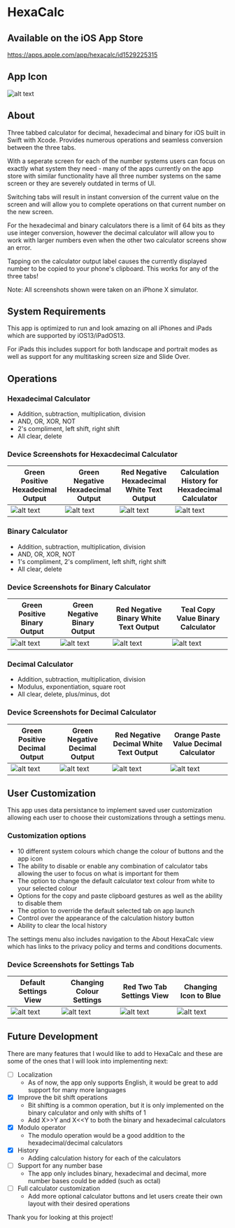 # HexaCalc

## Available on the iOS App Store
https://apps.apple.com/app/hexacalc/id1529225315

## App Icon

![alt text](HexaCalcIconGreen1024.png?raw=true)

## About
Three tabbed calculator for decimal, hexadecimal and binary for iOS built in Swift with Xcode. Provides numerous operations and seamless conversion between the three tabs.

With a seperate screen for each of the number systems users can focus on exactly what system they need - many of the apps currently on the app store with similar functionality have all three number systems on the same screen or they are severely outdated in terms of UI.

Switching tabs will result in instant conversion of the current value on the screen and will allow you to complete operations on that current number on the new screen.

For the hexadecimal and binary calculators there is a limit of 64 bits as they use integer conversion, however the decimal calculator will allow you to work with larger numbers even when the other two calculator screens show an error.

Tapping on the calculator output label causes the currently displayed number to be copied to your phone's clipboard. This works for any of the three tabs!

Note: All screenshots shown were taken on an iPhone X simulator.

## System Requirements

This app is optimized to run and look amazing on all iPhones and iPads which are supported by iOS13/iPadOS13.

For iPads this includes support for both landscape and portrait modes as well as support for any multitasking screen size and Slide Over.

## Operations

### Hexadecimal Calculator
* Addition, subtraction, multiplication, division
* AND, OR, XOR, NOT
* 2's compliment, left shift, right shift
* All clear, delete

### Device Screenshots for Hexacdecimal Calculator

Green Positive Hexadecimal Output | Green Negative Hexadecimal Output | Red Negative Hexadecimal White Text Output | Calculation History for Hexadecimal Calculator
---------------------- | -------------- | --------------------- | -----------------------------------
![alt text](DeviceScreenshots/1.6.0/GreenPositiveHex.png?raw=true) | ![alt text](DeviceScreenshots/1.6.0/GreenNegativeHex.png?raw=true) | ![alt text](DeviceScreenshots/1.6.0/RedNegativeHexWhiteText.png?raw=true) | ![alt text](DeviceScreenshots/1.6.0/CalculationHistoryHex.png?raw=true)

### Binary Calculator
* Addition, subtraction, multiplication, division
* AND, OR, XOR, NOT
* 1's compliment, 2's compliment, left shift, right shift
* All clear, delete

### Device Screenshots for Binary Calculator

Green Positive Binary Output | Green Negative Binary Output | Red Negative Binary White Text Output | Teal Copy Value Binary Calculator
---------------------- | -------------- | --------------------- | -----------------------------------
![alt text](DeviceScreenshots/1.6.0/GreenPositiveBin.png?raw=true) | ![alt text](DeviceScreenshots/1.6.0/GreenNegativeBin.png?raw=true) | ![alt text](DeviceScreenshots/1.6.0/RedNegativeBinWhiteText.png?raw=true) | ![alt text](DeviceScreenshots/1.6.0/TealCopyBin.png?raw=true)

### Decimal Calculator
* Addition, subtraction, multiplication, division
* Modulus, exponentiation, square root
* All clear, delete, plus/minus, dot

### Device Screenshots for Decimal Calculator

Green Positive Decimal Output | Green Negative Decimal Output | Red Negative Decimal White Text Output | Orange Paste Value Decimal Calculator
---------------------- | -------------- | --------------------- | -----------------------------------
![alt text](DeviceScreenshots/1.6.0/GreenPositiveDec.png?raw=true) | ![alt text](DeviceScreenshots/1.6.0/GreenNegativeDec.png?raw=true) | ![alt text](DeviceScreenshots/1.6.0/RedNegativeDecWhiteText.png?raw=true) | ![alt text](DeviceScreenshots/1.6.0/OrangePasteDec.png?raw=true)

## User Customization

This app uses data persistance to implement saved user customization allowing each user to choose their customizations through a settings menu.

### Customization options
* 10 different system colours which change the colour of buttons and the app icon
* The ability to disable or enable any combination of calculator tabs allowing the user to focus on what is important for them
* The option to change the default calculator text colour from white to your selected colour
* Options for the copy and paste clipboard gestures as well as the ability to disable them
* The option to override the default selected tab on app launch
* Control over the appearance of the calculation history button
* Ability to clear the local history

The settings menu also includes navigation to the About HexaCalc view which has links to the privacy policy and terms and conditions documents.

### Device Screenshots for Settings Tab

Default Settings View | Changing Colour Settings | Red Two Tab Settings View | Changing Icon to Blue
---------------------- | -------------- | --------------------- | -----------------------------------
![alt text](DeviceScreenshots/1.6.0/DefaultSettings.png?raw=true) |  ![alt text](DeviceScreenshots/1.6.0/ChangeColourSettings.png?raw=true) | ![alt text](DeviceScreenshots/1.6.0/RedTwoTabsSettings.png?raw=true) | ![alt text](DeviceScreenshots/1.6.0/ChangeIconBlue.png?raw=true)

## Future Development
There are many features that I would like to add to HexaCalc and these are some of the ones that I will look into implementing next:
- [ ] Localization
  * As of now, the app only supports English, it would be great to add support for many more languages
- [x] Improve the bit shift operations
  * Bit shifting is a common operation, but it is only implemented on the binary calculator and only with shifts of 1
  * Add X>>Y and X<<Y to both the binary and hexadecimal calculators
- [x] Modulo operator
  * The modulo operation would be a good addition to the hexadecimal/decimal calculators
- [x] History
  * Adding calculation history for each of the calculators
- [ ] Support for any number base
  * The app only includes binary, hexadecimal and decimal, more number bases could be added (such as octal)
- [ ] Full calculator customization
  * Add more optional calculator buttons and let users create their own layout with their desired operations

Thank you for looking at this project!

